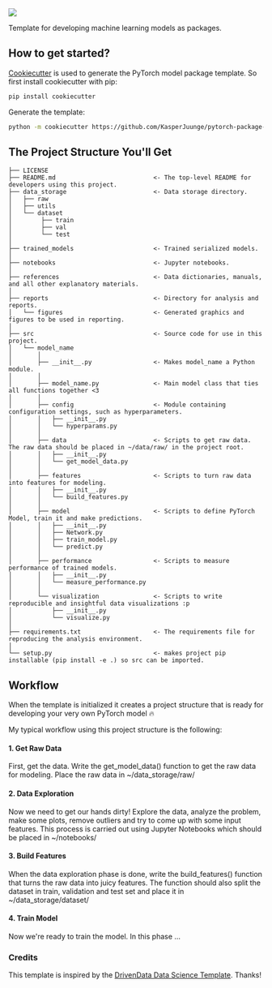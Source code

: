 <img src="https://raw.githubusercontent.com/KasperJuunge/mlcutter/main/mlcutter.png" align="center">


Template for developing machine learning models as packages.



## How to get started?
[Cookiecutter](https://github.com/cookiecutter/cookiecutter) is used to generate the PyTorch model package template. So first install cookiecutter with pip:

``` bash
pip install cookiecutter
```
Generate the template:
``` bash
python -m cookiecutter https://github.com/KasperJuunge/pytorch-package-template
```



## The Project Structure You'll Get

```
├── LICENSE
├── README.md                           <- The top-level README for developers using this project.
├── data_storage                        <- Data storage directory.
│   ├── raw
│   ├── utils        
│   └── dataset      
│        ├── train
│        ├── val
│        └── test
│
├── trained_models                      <- Trained serialized models.
│
├── notebooks                           <- Jupyter notebooks.
│
├── references                          <- Data dictionaries, manuals, and all other explanatory materials.
│
├── reports                             <- Directory for analysis and reports.
│   └── figures                         <- Generated graphics and figures to be used in reporting.
│
├── src                                 <- Source code for use in this project.
│   └── model_name
│       │
│       ├── __init__.py                 <- Makes model_name a Python module.
│       │        
│       ├── model_name.py               <- Main model class that ties all functions together <3
│       │
│       ├── config                      <- Module containing configuration settings, such as hyperparameters.
│       │   ├── __init__.py
│       │   └── hyperparams.py
│       │ 
│       ├── data                        <- Scripts to get raw data. The raw data should be placed in ~/data/raw/ in the project root.
│       │   ├── __init__.py
│       │   └── get_model_data.py
│       │
│       ├── features                    <- Scripts to turn raw data into features for modeling.     
│       │   ├── __init__.py
│       │   └── build_features.py
│       │
│       ├── model                       <- Scripts to define PyTorch Model, train it and make predictions.  
│       │   ├── __init__.py
│       │   ├── Network.py
│       │   ├── train_model.py
│       │   └── predict.py
│       │
│       ├── performance                 <- Scripts to measure performance of trained models.     
│       │   ├── __init__.py
│       │   └── measure_performance.py
│       │
│       └── visualization               <- Scripts to write reproducible and insightful data visualizations :p
│           ├── __init__.py
│           └── visualize.py
│
├── requirements.txt                    <- The requirements file for reproducing the analysis environment. 
│                                       
└── setup.py                            <- makes project pip installable (pip install -e .) so src can be imported.
```



## Workflow

When the template is initialized it creates a project structure that is ready for developing your very own PyTorch model 🔥

My typical workflow using this project structure is the following:

#### 1. Get Raw Data

First, get the data. Write the get_model_data() function to get the raw data for modeling. Place the raw data in ~/data_storage/raw/

#### 2. Data Exploration

Now we need to get our hands dirty! Explore the data, analyze the problem, make some plots, remove outliers and try to come up with some input features. This process is carried out using Jupyter Notebooks which should be placed in ~/notebooks/

#### 3. Build Features

When the data exploration phase is done, write the build_features() function that turns the raw data into juicy features. The function should also split the dataset in train, validation and test set and place it in ~/data_storage/dataset/

#### 4. Train Model

Now we're ready to train the model. In this phase ...



### Credits

This template is inspired by the [DrivenData Data Science Template](https://github.com/drivendata/cookiecutter-data-science). Thanks!



